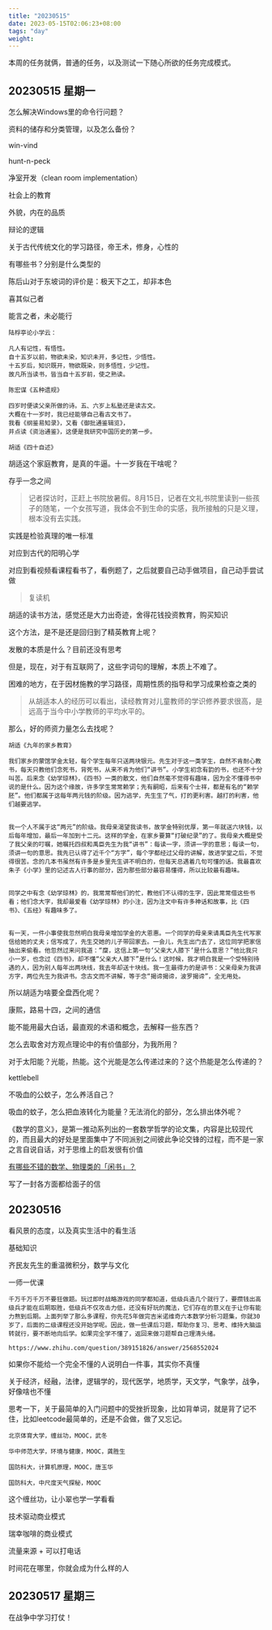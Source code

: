 ```yaml
---
title: "20230515"
date: 2023-05-15T02:06:23+08:00
tags: "day"
weight: 
---
```


本周的任务就俩，普通的任务，以及测试一下随心所欲的任务完成模式。

## 20230515 星期一

怎么解决Windows里的命令行问题？

资料的储存和分类管理，以及怎么备份？

win-vind

hunt-n-peck

净室开发（clean room implementation）


社会上的教育

外貌，内在的品质

辩论的逻辑

关于古代传统文化的学习路径，帝王术，修身，心性的

有哪些书？分别是什么类型的

陈后山对于东坡词的评价是：极天下之工，却非本色

喜其似己者

能言之者，未必能行

```
陆桴亭论小学云：

凡人有记性，有悟性。
自十五岁以前，物欲未染，知识未开，多记性，少悟性。
十五岁后，知识既开，物欲既染，则多悟性，少记性。
故凡所当读书，皆当自十五岁前，使之熟读。

陈宏谋《五种遗规》
```

```
四岁时便读父亲所做的诗。五、六岁上私塾还是读古文。
大概在十一岁时，我已经能够自己看古文书了。
我看《纲鉴易知录》，又看《御批通鉴辑览》，
并点读《资治通鉴》，这便是我研究中国历史的第一步。

胡适《四十自述》
```

胡适这个家庭教育，是真的牛逼。十一岁我在干啥呢？


存乎一念之间

> 记者探访时，正赶上书院放暑假。8月15日，记者在文礼书院里读到一些孩子的随笔，一个女孩写道，我体会不到生命的实感，我所接触的只是义理，根本没有去实践。

实践是检验真理的唯一标准

对应到古代的阳明心学

对应到看视频看课程看书了，看例题了，之后就要自己动手做项目，自己动手尝试做

> 复读机

胡适的读书方法，感觉还是大力出奇迹，舍得花钱投资教育，购买知识

这个方法，是不是还是回归到了精英教育上呢？

发散的本质是什么？目前还没有思考

但是，现在，对于有互联网了，这些字词句的理解，本质上不难了。

困难的地方，在于因材施教的学习路径，周期性质的指导和学习成果检查之类的

> 从胡适本人的经历可以看出，读经教育对儿童教师的学识修养要求很高，是远高于当今中小学教师的平均水平的。

那么，好的师资力量怎么去找呢？
```
胡适《九年的家乡教育》

我们家乡的蒙馆学金太轻，每个学生每年只送两块银元。先生对于这一类学生，自然不肯耐心教书，每天只教他们念死书，背死书，从来不肯为他们“讲书”。小学生初念有韵的书，也还不十分叫苦。后来念《幼学琼林》，《四书》一类的散文，他们自然毫不觉得有趣味，因为全不懂得书中说的是什么。因为这个缘故，许多学生常常赖学；先有嗣昭，后来有个士祥，都是有名的“赖学胚”。他们都属于这每年两元钱的阶级。因为逃学，先生生了气，打的更利害。越打的利害，他们越要逃学。


我一个人不属于这“两元”的阶级。我母亲渴望我读书，故学金特别优厚，第一年就送六块钱，以后每年增加，最后一年加到十二元。这样的学金，在家乡要算“打破纪录”的了。我母亲大概是受了我父亲的叮嘱，她嘱托四叔和禹臣先生为我“讲书”：每读一字，须讲一字的意思；每读一句，须讲一句的意思。我先已认得了近千个“方字”，每个字都经过父母的讲解，故进学堂之后，不觉得很苦。念的几本书虽然有许多是乡里先生讲不明白的，但每天总遇着几句可懂的话。我最喜欢朱子《小学》里的记述古人行事的部分，因为那些部分最容易懂得，所以比较最有趣味。


同学之中有念《幼学琼林》的，我常常帮他们的忙，教他们不认得的生字，因此常常借这些书看；他们念大字，我却最爱看《幼学琼林》的小注，因为注文中有许多神话和故事，比《四书》、《五经》有趣味多了。


有一天，一件小事使我忽然明白我母亲增加学金的大恩惠。一个同学的母亲来请禹臣先生代写家信给她的丈夫；信写成了，先生交她的儿子带回家去。一会儿，先生出门去了，这位同学把家信抽出来偷看。他忽然过来问我道：“穈，这信上第一句‘父亲大人膝下’是什么意思？”他比我只小一岁，也念过《四书》，却不懂“父亲大人膝下”是什么！这时候，我才明白我是一个受特别待遇的人，因为别人每年出两块线，我去年却送十块线。我一生最得力的是讲书：父亲母亲为我讲方字，两位先生为我讲书。念古文而不讲解，等于念“揭谛揭谛，波罗揭谛”，全无用处。
```

所以胡适为啥要全盘西化呢？

康熙，路易十四，之间的通信

能不能用最大白话，最直观的术语和概念，去解释一些东西？

怎么去取舍对方观点理论中的有价值部分，为我所用？

对于太阳能？光能，热能。这个光能是怎么传递过来的？这个热能是怎么传递的？

kettlebell


不吸血的公蚊子，怎么养活自己？

吸血的蚊子，怎么把血液转化为能量？无法消化的部分，怎么排出体外呢？

《数学的意义》，是第一推动系列出的一套数学哲学的论文集，内容是比较现代的，而且最大的好处是里面集中了不同派别之间彼此争论交锋的过程，而不是一家之言自说自话，对于思维上的启发很有价值


[有哪些不错的数学、物理类的「闲书」？](https://www.zhihu.com/question/30205562/answer/1516839112)

写了一封各方面都给面子的信


## 20230516

看风景的态度，以及真实生活中的看生活

基础知识

齐民友先生的重温微积分，数学与文化

一师一优课

```
千万千万千万不要狂做题。玩过即时战略游戏的同学都知道，低级兵造几个就行了，要攒钱出高级兵才能在后期取胜，低级兵不仅攻击力低，还没有好玩的魔法，它们存在的意义在于让你有能力熬到后期。上面列举了那么多课程，你先花5年做完吉米诺维奇六本数学分析习题集，你就30岁了，后面的二级课程还没开始学呢。因此，做一些课后习题，帮助你复习、思考、维持大脑运转就行，要不断地向后学。如果完全学不懂了，返回来做习题帮自己理清头绪。

https://www.zhihu.com/question/389151826/answer/2568552024
```

如果你不能给一个完全不懂的人说明白一件事，其实你不真懂

关于经济，经融，法律，逻辑学的，现代医学，地质学，天文学，气象学，战争，好像啥也不懂

思考一下，关于最简单的入门问题中的受挫折现象，比如背单词，就是背了记不住，比如leetcode最简单的，还是不会做，做了又忘记。

```
北京体育大学，缠丝功，MOOC，武冬

华中师范大学，环境与健康，MOOC，龚胜生

国防科大，计算机原理，MOOC，唐玉华

国防科大，中尺度天气探秘，MOOC
```
这个缠丝功，让小翠也学一学看看

技术驱动商业模式

瑞幸咖啡的商业模式

流量来源 + 可以打电话

时间花在哪里，你就会成为什么样的人


## 20230517 星期三

在战争中学习打仗！
